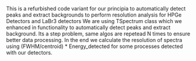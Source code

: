 This is a refurbished code variant for our principia to automatically detect peaks and extract backgrounds to perform resolution analysis for HPGe Detectors and LaBr3 detectors
We are using TSpectrum class which we enhanced in functionality to automatically detect peaks and extract background. Its a step problem, same algos are repetead N times
to ensure better data processing. In the end we calculate the resolution of spectra using (FWHM/centroid) * Energy_detected for some processes detected with our detectors.
